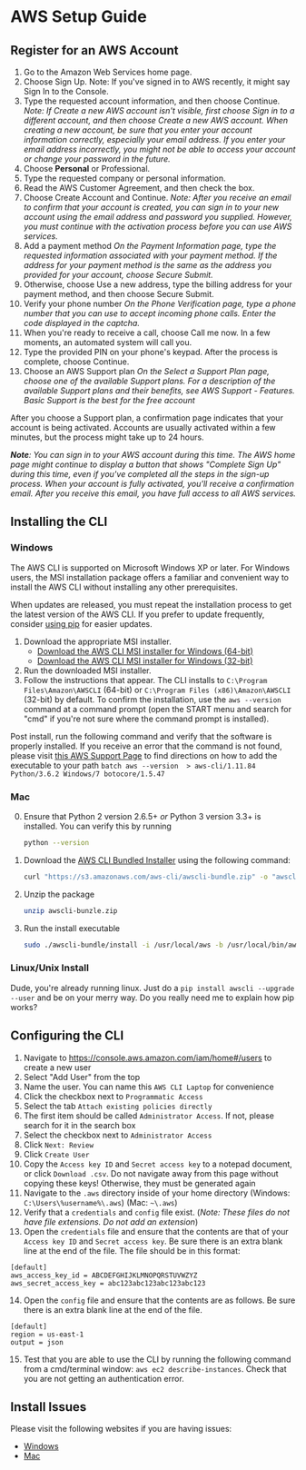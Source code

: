 
# AWS Setup Guide
## Register for an AWS Account
1. Go to the Amazon Web Services home page.
2. Choose Sign Up.
Note: If you've signed in to AWS recently, it might say Sign In to the Console.
3. Type the requested account information, and then choose Continue.
*Note: If Create a new AWS account isn't visible, first choose Sign in to a different account, and then choose Create a new AWS account. When creating a new account, be sure that you enter your account information correctly, especially your email address. If you enter your email address incorrectly, you might not be able to access your account or change your password in the future.*
4. Choose **Personal** or Professional.
5. Type the requested company or personal information.
6. Read the AWS Customer Agreement, and then check the box.
7. Choose Create Account and Continue.
*Note: After you receive an email to confirm that your account is created, you can sign in to your new account using the email address and password you supplied. However, you must continue with the activation process before you can use AWS services.*
8. Add a payment method
*On the Payment Information page, type the requested information associated with your payment method. If the address for your payment method is the same as the address you provided for your account, choose Secure Submit.*
9. Otherwise, choose Use a new address, type the billing address for your payment method, and then choose Secure Submit.
10. Verify your phone number
*On the Phone Verification page, type a phone number that you can use to accept incoming phone calls.
Enter the code displayed in the captcha.*
11. When you're ready to receive a call, choose Call me now. In a few moments, an automated system will call you.
12. Type the provided PIN on your phone's keypad. After the process is complete, choose Continue.
13. Choose an AWS Support plan
*On the Select a Support Plan page, choose one of the available Support plans. For a description of the available Support plans and their benefits, see AWS Support - Features. Basic Support is the best for the free account*

After you choose a Support plan, a confirmation page indicates that your account is being activated. Accounts are usually activated within a few minutes, but the process might take up to 24 hours.

***Note**: You can sign in to your AWS account during this time. The AWS home page might continue to display a button that shows "Complete Sign Up" during this time, even if you've completed all the steps in the sign-up process. When your account is fully activated, you'll receive a confirmation email. After you receive this email, you have full access to all AWS services.*

## Installing the CLI
### Windows
The AWS CLI is supported on Microsoft Windows XP or later. For Windows users, the MSI installation package offers a familiar and convenient way to install the AWS CLI without installing any other prerequisites.

When updates are released, you must repeat the installation process to get the latest version of the AWS CLI. If you prefer to update frequently, consider  [using pip](https://docs.aws.amazon.com/cli/latest/userguide/awscli-install-windows.html#awscli-install-windows-pip)  for easier updates.


1.  Download the appropriate MSI installer.
	-   [Download the AWS CLI MSI installer for Windows (64-bit)](https://s3.amazonaws.com/aws-cli/AWSCLI64.msi)
	-   [Download the AWS CLI MSI installer for Windows (32-bit)](https://s3.amazonaws.com/aws-cli/AWSCLI32.msi)    
2.  Run the downloaded MSI installer.
3.  Follow the instructions that appear.
The CLI installs to  `C:\Program Files\Amazon\AWSCLI`  (64-bit) or  `C:\Program Files (x86)\Amazon\AWSCLI`  (32-bit) by default. To confirm the installation, use the  `aws --version`  command at a command prompt (open the START menu and search for "cmd" if you're not sure where the command prompt is installed).

Post install, run the following command and verify that the software is properly installed. If you receive an error that the command is not found, please visit [this AWS Support Page](https://docs.aws.amazon.com/cli/latest/userguide/awscli-install-windows.html#awscli-install-windows-path) to find directions on how to add the executable to your path
	```batch
	aws --version 
	> aws-cli/1.11.84 Python/3.6.2 Windows/7 botocore/1.5.47
	```
### Mac
0. Ensure that Python 2 version 2.6.5+ *or* Python 3 version 3.3+ is installed. You can verify this by running
	```bash
	python --version
	```
1. Download the [AWS CLI Bundled Installer](https://s3.amazonaws.com/aws-cli/awscli-bundle.zip) using the following command:
	```bash
	curl "https://s3.amazonaws.com/aws-cli/awscli-bundle.zip" -o "awscli-bundle.zip"
	```
2. Unzip the package
	```bash
	unzip awscli-bunzle.zip
	```
3. Run the install executable
	```bash
	sudo ./awscli-bundle/install -i /usr/local/aws -b /usr/local/bin/aws
	```
### Linux/Unix Install
Dude, you're already running linux. Just do a `pip install awscli --upgrade --user` and be on your merry way. Do you really need me to explain how pip works?
## Configuring the CLI
1. Navigate to https://console.aws.amazon.com/iam/home#/users to create a new user
2. Select "Add User" from the top
3. Name the user. You can name this `AWS CLI Laptop` for convenience
4. Click the checkbox next to `Programmatic Access`
5. Select the tab `Attach existing policies directly`
6. The first item should be called `Administrator Access`. If not, please search for it in the search box
7. Select the checkbox next to `Administrator Access`
8. Click `Next: Review`
9. Click `Create User`
10.  Copy the `Access key ID` and `Secret access key` to a notepad document, or click `Download .csv`. Do not navigate away from this page without copying these keys! Otherwise, they must be generated again
11. Navigate to the `.aws` directory inside of your home directory (Windows: `C:\Users\%username%\.aws`) (Mac: `~\.aws`)
12. Verify that a `credentials` and `config` file exist. (*Note: These files do not have file extensions. Do not add an extension*)
13. Open the `credentials` file and ensure that the contents are that of your `Access key ID` and `Secret access key`. Be sure there is an extra blank line at the end of the file. The file should be in this format:
```
[default]
aws_access_key_id = ABCDEFGHIJKLMNOPQRSTUVWZYZ
aws_secret_access_key = abc123abc123abc123abc123

```
14. Open the `config` file and ensure that the contents are as follows. Be sure there is an extra blank line at the end of the file.
```
[default]
region = us-east-1
output = json

```
15. Test that you are able to use the CLI by running the following command from a cmd/terminal window:
`aws ec2 describe-instances`. Check that you are not getting an authentication error.
## Install Issues
Please visit the following websites if you are having issues:
- [Windows](http://lmgtfy.com/?q=amazon+aws+cli+install+windows+troubleshooting)
- [Mac](http://lmgtfy.com/?q=amazon+aws+cli+install+mac+troubleshooting)